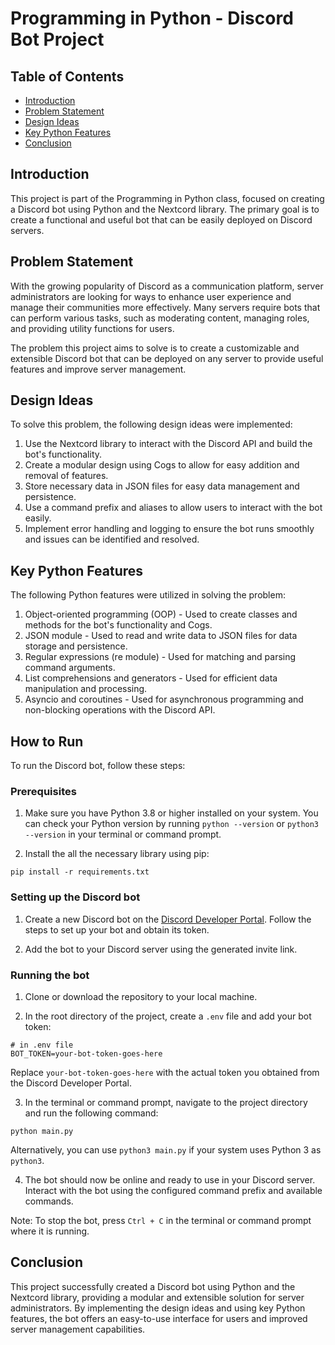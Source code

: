 # Programming in Python - Discord Bot Project

## Table of Contents

- [Introduction](#introduction)
- [Problem Statement](#problem-statement)
- [Design Ideas](#design-ideas)
- [Key Python Features](#key-python-features)
- [Conclusion](#conclusion)

## Introduction

This project is part of the Programming in Python class, focused on creating a Discord bot using Python and the Nextcord library. The primary goal is to create a functional and useful bot that can be easily deployed on Discord servers.

## Problem Statement

With the growing popularity of Discord as a communication platform, server administrators are looking for ways to enhance user experience and manage their communities more effectively. Many servers require bots that can perform various tasks, such as moderating content, managing roles, and providing utility functions for users.

The problem this project aims to solve is to create a customizable and extensible Discord bot that can be deployed on any server to provide useful features and improve server management.

## Design Ideas

To solve this problem, the following design ideas were implemented:

1. Use the Nextcord library to interact with the Discord API and build the bot's functionality.
2. Create a modular design using Cogs to allow for easy addition and removal of features.
3. Store necessary data in JSON files for easy data management and persistence.
4. Use a command prefix and aliases to allow users to interact with the bot easily.
5. Implement error handling and logging to ensure the bot runs smoothly and issues can be identified and resolved.

## Key Python Features

The following Python features were utilized in solving the problem:

1. Object-oriented programming (OOP) - Used to create classes and methods for the bot's functionality and Cogs.
2. JSON module - Used to read and write data to JSON files for data storage and persistence.
3. Regular expressions (re module) - Used for matching and parsing command arguments.
4. List comprehensions and generators - Used for efficient data manipulation and processing.
5. Asyncio and coroutines - Used for asynchronous programming and non-blocking operations with the Discord API.

## How to Run

To run the Discord bot, follow these steps:

### Prerequisites

1. Make sure you have Python 3.8 or higher installed on your system. You can check your Python version by running `python --version` or `python3 --version` in your terminal or command prompt.

2. Install the all the necessary library using pip:

```
pip install -r requirements.txt
```


### Setting up the Discord bot

1. Create a new Discord bot on the [Discord Developer Portal](https://discord.com/developers/applications). Follow the steps to set up your bot and obtain its token.

2. Add the bot to your Discord server using the generated invite link.

### Running the bot

1. Clone or download the repository to your local machine.

2. In the root directory of the project, create a `.env` file and add your bot token:

```
# in .env file
BOT_TOKEN=your-bot-token-goes-here

```

Replace `your-bot-token-goes-here` with the actual token you obtained from the Discord Developer Portal.

3. In the terminal or command prompt, navigate to the project directory and run the following command:

```
python main.py
```

Alternatively, you can use `python3 main.py` if your system uses Python 3 as `python3`.

4. The bot should now be online and ready to use in your Discord server. Interact with the bot using the configured command prefix and available commands.

Note: To stop the bot, press `Ctrl + C` in the terminal or command prompt where it is running.

## Conclusion

This project successfully created a Discord bot using Python and the Nextcord library, providing a modular and extensible solution for server administrators. By implementing the design ideas and using key Python features, the bot offers an easy-to-use interface for users and improved server management capabilities.
